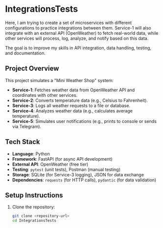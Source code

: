 # IntegrationsTests
Here, I am trying to create a set of microservices with different configurations to practice integrations between them. Service-1 will also integrate with an external API (OpenWeather) to fetch real-world data, while other services will process, log, analyze, and notify based on this data.

The goal is to improve my skills in API integration, data handling, testing, and documentation.

## Project Overview
This project simulates a "Mini Weather Shop" system:
- **Service-1**: Fetches weather data from OpenWeather API and coordinates with other services.
- **Service-2**: Converts temperature data (e.g., Celsius to Fahrenheit).
- **Service-3**: Logs all weather requests to a file or database.
- **Service-4**: Analyzes weather data (e.g., calculates average temperature).
- **Service-5**: Simulates user notifications (e.g., prints to console or sends via Telegram).

## Tech Stack
- **Language**: Python
- **Framework**: FastAPI (for async API development)
- **External API**: OpenWeather (free tier)
- **Testing**: `pytest` (unit tests), Postman (manual testing)
- **Storage**: SQLite (for Service-3 logging), JSON for data exchange
- **Dependencies**: `requests` (for HTTP calls), `pydantic` (for data validation)

## Setup Instructions
1. Clone the repository:
   ```bash
   git clone <repository-url>
   cd IntegrationsTests